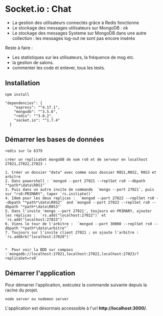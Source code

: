 # Socket.io : Chat
- La gestion des utilisateurs connectés grâce à Redis fonctionne
- Le stockage des messages utilisateurs sur MongoDB : ok
- Le stockage des messages Systeme sur MongoDB dans une autre collection : les messages log-out ne sont pas encore insérés

Reste à faire :
- Les statistiques sur les utilisateurs, la fréquence de msg etc.
- la gestion de salons.
- commenter les code et enlever, tous les tests.


## Installation
```
npm install

"dependencies": {
    "express": "^4.17.1",
    "mongodb": "^3.5.6",
    "redis": "^3.0.2",
    "socket.io": "^1.7.4"
  }
```

## Démarrer les bases de données

```
redis sur le 6379

créer un replicaSet mongoDB de nom rs0 et de serveur en localhost 27021,27022,27023 :

1. Créer un dossier "data" avec comme sous dossier R0S1,R0S2, R0S3 et arbitre
2. Dans powershell : `mongod --port 27021 --replSet rs0 --dbpath "*path*\data\R0S1"`
3. Puis dans un autre invite de commande  `mongo --port 27021`, puis sur "rs0:PRIMARY", taper `rs.initiate()`
4. Idem pour les deux replicas :  `mongod --port 27022 --replSet rs0 --dbpath "*path*\data\R0S2"` and `mongod --port 27023 --replSet rs0 --dbpath "*path*\data\R0S3"`
5. Dans l'invite 'mongo --port 27021', toujours en PRIMARY, ajouter les réplicas :  `rs.add("localhost:27022")` et `rs.add("localhost:27023")`
6. Viens le tour de l'arbitre :  `mongod --port 30000 --replSet rs0 --dbpath "*path*\data\arbitre"`
7. Toujours sur l'invite client 27021 ; on ajoute l'arbitre : `rs.addArb("localhost:27020")`


*  Pour voir la BDD sur compass :`mongodb://localhost:27021,localhost:27022,localhost:27023/?replicaSet=rs0`
```

## Démarrer l'application

Pour démarrer l'application, exécutez la commande suivante depuis la racine du projet.
```
node server ou nodemon server
```

L'application est désormais accesssible à l'url **http://localhost:3000/**.

